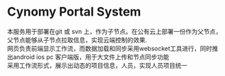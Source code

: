 # Cynomy Portal System
本服务用于部署在git 或 svn 上，作为子节点。在公有云上部署一份作为父节点，父节点能够从子节点拉取信息，实现云端控制的效果.  
网页负责前端显示工作流，而数据加载和同步采用websocket工具进行，同时推出android ios pc 客户端版，用于大文件上传和节点同步功能  
采用工作流形式，展示出动态的项目信息，人员，实现人员项目统一
